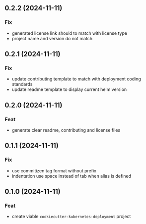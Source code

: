 ## 0.2.2 (2024-11-11)

### Fix

- generated license link should to match with license type
- project name and version do not match

## 0.2.1 (2024-11-11)

### Fix

- update contributing template to match with deployment coding standards
- update readme template to display current helm version

## 0.2.0 (2024-11-11)

### Feat

- generate clear readme, contributing and license files

## 0.1.1 (2024-11-11)

### Fix

- use commitizen tag format without prefix
- indentation use space instead of tab when alias is defined

## 0.1.0 (2024-11-11)

### Feat

- create viable `cookiecutter-kubernetes-deployment` project
